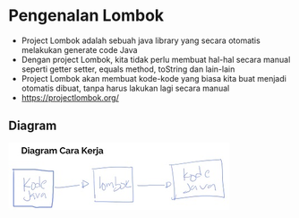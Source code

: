 # Pengenalan Lombok
* Project Lombok adalah sebuah java library yang secara otomatis melakukan generate code Java
* Dengan project Lombok, kita tidak perlu membuat hal-hal secara manual seperti getter setter, equals method, toString dan lain-lain
* Project Lombok akan membuat kode-kode yang biasa kita buat menjadi otomatis dibuat, tanpa harus lakukan lagi secara manual
* https://projectlombok.org/ 

## Diagram
![Diagram Lombok](diagram_lombok.jpg)